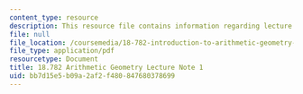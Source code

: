 ```yaml
---
content_type: resource
description: This resource file contains information regarding lecture 1.
file: null
file_location: /coursemedia/18-782-introduction-to-arithmetic-geometry-fall-2013/bb7d15e5b09a2af2f480847680378699_MIT18_782F13_lec1.pdf
file_type: application/pdf
resourcetype: Document
title: 18.782 Arithmetic Geometry Lecture Note 1
uid: bb7d15e5-b09a-2af2-f480-847680378699
---
```

